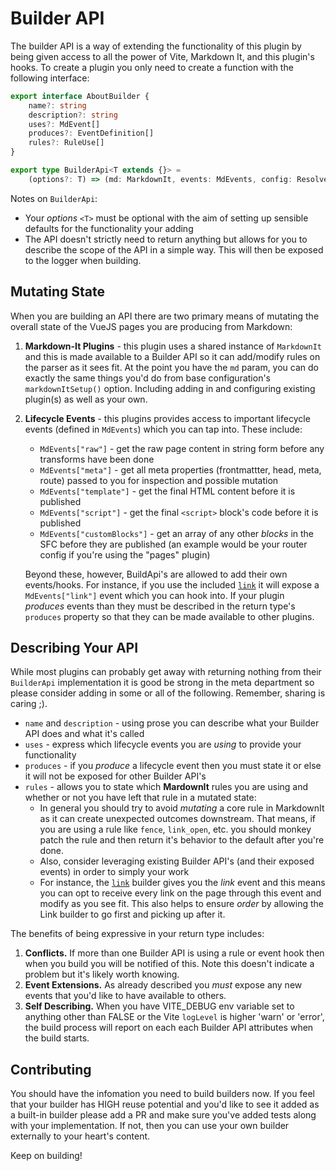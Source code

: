 # Builder API

The builder API is a way of extending the functionality of this plugin by being given access to all the power of Vite, Markdown It, and this plugin's hooks. To create a plugin you only need to create a function with the following interface:

```ts
export interface AboutBuilder {
    name?: string
    description?: string
    uses?: MdEvent[]
    produces?: EventDefinition[]
    rules?: RuleUse[]
}

export type BuilderApi<T extends {}> = 
    (options?: T) => (md: MarkdownIt, events: MdEvents, config: ResolvedOptions) => AboutBuilder | void
```

Notes on `BuilderApi`:

- Your _options_ `<T>` must be optional with the aim of setting up sensible defaults for the functionality your adding
- The API doesn't strictly need to return anything but allows for you to describe the scope of the API in a simple way. This will then be exposed to the logger when building.

## Mutating State

When you are building an API there are two primary means of mutating the overall state of the VueJS pages you are producing from Markdown:

1. **Markdown-It Plugins** - this plugin uses a shared instance of `MarkdownIt` and this is made available to a Builder API so it can add/modify rules on the parser as it sees fit. At the point you have the `md` param, you can do exactly the same things you'd do from base configuration's `markdownItSetup()` option. Including adding in and configuring existing plugin(s) as well as your own.
2. **Lifecycle Events** - this plugins provides access to important lifecycle events (defined in `MdEvents`) which you can tap into. These include:

      - `MdEvents["raw"]` - get the raw page content in string form before any transforms have been done
      - `MdEvents["meta"]` - get all meta properties (frontmattter, head, meta, route) passed to you for inspection and possible mutation
      - `MdEvents["template"]` - get the final HTML content before it is published
      - `MdEvents["script"]` - get the final `<script>` block's code before it is published
      - `MdEvents["customBlocks"]` - get an array of any other _blocks_ in the SFC before they are published (an example would be your router config if you're using the "pages" plugin)
    
    Beyond these, however, BuildApi's are allowed to add their own events/hooks. For instance, if you use the included [`link`](LinkBuilder.md) it will expose a `MdEvents["link"]` event which you can hook into. If your plugin _produces_ events than they must be described in the return type's `produces` property so that they can be made available to other plugins.

## Describing Your API

While most plugins can probably get away with returning nothing from their `BuilderApi` implementation it is good be strong in the meta department so please consider adding in some or all of the following. Remember, sharing is caring ;).

- `name` and `description` - using prose you can describe what your Builder API does and what it's called
- `uses` - express which lifecycle events you are _using_ to provide your functionality
- `produces` - if you _produce_ a lifecycle event then you must state it or else it will not be exposed for other Builder API's
- `rules` - allows you to state which **MardownIt** rules you are using and whether or not you have left that rule in a mutated state:
  - In general you should try to avoid _mutating_ a core rule in MarkdownIt as it can create unexpected outcomes downstream. That means, if you are using a rule like `fence`, `link_open`, etc. you should monkey patch the rule and then return it's behavior to the default after you're done.
  - Also, consider leveraging existing Builder API's (and their exposed events) in order to simply your work
  - For instance, the [`link`](./LinkBuilder.md) builder gives you the _link_ event and this means you can opt to receive every link on the page through this event and modify as you see fit. This also helps to ensure _order_ by allowing the Link builder to go first and picking up after it.

The benefits of being expressive in your return type includes:

1. **Conflicts.** If more than one Builder API is using a rule or event hook then when you build you will be notified of this. Note this doesn't indicate a problem but it's likely worth knowing.
2. **Event Extensions.** As already described you _must_ expose any new events that you'd like to have available to others.
3. **Self Describing.** When you have VITE_DEBUG env variable set to anything other than FALSE or the Vite `logLevel` is higher 'warn' or 'error', the build process will report on each each Builder API attributes when the build starts.

## Contributing

You should have the infomation you need to build builders now. If you feel that your builder has HIGH reuse potential and you'd like to see it added as a built-in builder please add a PR and make sure you've added tests along with your implementation. If not, then you can use your own builder externally to your heart's content.

Keep on building!
 
